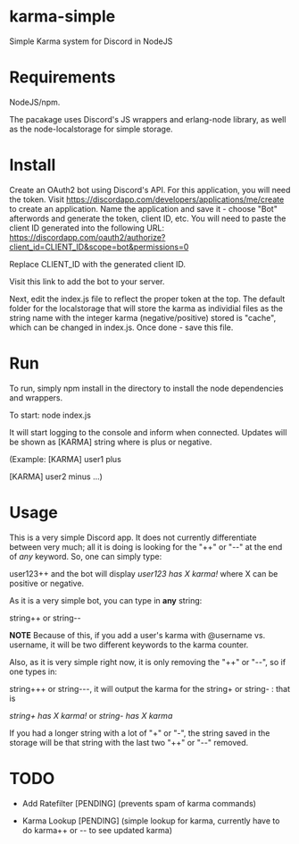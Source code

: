 # karma-simple

Simple Karma system for Discord in NodeJS

# Requirements

NodeJS/npm.

The pacakage uses Discord's JS wrappers and erlang-node library, as well as the node-localstorage for simple storage. 
# Install

Create an OAuth2 bot using Discord's API. For this application, you will need the token. Visit https://discordapp.com/developers/applications/me/create to create an application. Name the application and save it - choose "Bot" afterwords and generate the token, client ID, etc. You will need to paste the client ID generated into the following URL: https://discordapp.com/oauth2/authorize?client_id=CLIENT_ID&scope=bot&permissions=0 

Replace CLIENT_ID with the generated client ID.

Visit this link to add the bot to your server.

Next, edit the index.js file to reflect the proper token at the top. The default folder for the localstorage that will store the karma as individial files as the string name with the integer karma (negative/positive) stored is "cache", which can be changed in index.js. Once done - save this file.

# Run

To run, simply npm install in the directory to install the node dependencies and wrappers.

To start: node index.js 

It will start logging to the console and inform when connected. Updates will be shown as [KARMA] string <direction> where <direction> is plus or negative.

(Example: [KARMA] user1 plus

[KARMA] user2 minus ...)

# Usage

This is a very simple Discord app. It does not currently differentiate between very much; all it is doing is looking for the "++" or "--" at the end of *any* keyword. So, one can simply type:

user123++ and the bot will display *user123 has X karma!* where X can be positive or negative.

As it is a very simple bot, you can type in **any** string:

string++ or string-- 

**NOTE** Because of this, if you add a user's karma with @username vs. username, it will be two different keywords to the karma counter.

Also, as it is very simple right now, it is only removing the "++" or "--", so if one types in:

string+++ or string---, it will output the karma for the string+ or string- : that is

*string+ has X karma!* or *string- has X karma* 

If you had a longer string with a lot of "+" or "-", the string saved in the storage will be that string with the last two "++" or "--" removed. 

# TODO

- Add Ratefilter [PENDING] (prevents spam of karma commands)

- Karma Lookup [PENDING] (simple lookup for karma, currently have to do karma++ or -- to see updated karma)



